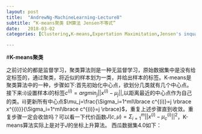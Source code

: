 ```yaml
---
layout: post
title:  "AndrewNg-MachineLearning-Lecture8"
subtitle: “K-means聚类 EM算法 Jensen不等式”
date:   2018-03-02
categories: [Clustering,K-means,Expertation Maximitation,Jensen's inquality]

---
```

<script type="text/x-mathjax-config"> MathJax.Hub.Config({ tex2jax: {inlineMath: [['$','$'],['\\(','\\)']]} }); </script> <script type="text/javascript" async src="https://cdn.mathjax.org/mathjax/latest/MathJax.js?config=TeX-MML-AM_CHTML"> </script>

#**K-means聚类**

之前讨论的都是监督学习，聚类算法则是一种无监督学习，原始数据集中是没有给定标签的，通过聚类，将近似的样本划为一类，并给出样本的标签。K-means是聚类算法中的一种，步骤如下:首先初始化中心点，欲划分几类就有几个中心点。接下来:i)设置样本$i$的标签$c^{(i)}=argmin_j||x^{(i)}-\mu_j||$,以距离最近的中心点作为自己的类。ii)更新所有中心点$\mu_j=\frac{\Sigma_i=1^mI\lbrace c^{(i)}=j \rbrace x^{(i)}}{\Sigma_i=1^mI\lbrace c^{(i)}=j \rbrace}$，重复上述步骤直到收敛。重复步骤一定会收敛吗？可以看一下代价函数$J(c,\mu)=\Sigma_{i=1}^m||x^{(i)}-\mu_c^{(i)}||^2$，K-means算法实际上是对于$J$的坐标上升算法。
西瓜数据集4.0如下：
